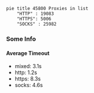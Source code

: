 
```mermaid
pie title 45800 Proxies in list
    "HTTP" : 19083
    "HTTPS": 5006
    "SOCKS" : 25982
```

### Some Info
#### Average Timeout

- mixed: 3.1s
- http: 1.2s
- https: 8.3s
- socks: 4.6s